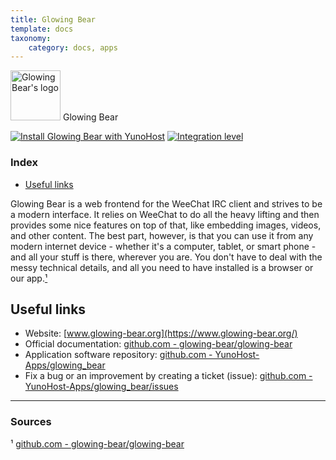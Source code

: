 ```yaml
---
title: Glowing Bear
template: docs
taxonomy:
    category: docs, apps
---
```


<img src="/images/glowing_bear_logo.svg" height="80px" alt="Glowing Bear's logo"> Glowing Bear

[![Install Glowing Bear with YunoHost](https://install-app.yunohost.org/install-with-yunohost.png)](https://install-app.yunohost.org/?app=glowingbear) [![Integration level](https://dash.yunohost.org/integration/glowingbear.svg)](https://dash.yunohost.org/appci/app/glowingbear)

### Index

- [Useful links](#useful-links)

Glowing Bear is a web frontend for the WeeChat IRC client and strives to be a modern interface. It relies on WeeChat to do all the heavy lifting and then provides some nice features on top of that, like embedding images, videos, and other content. The best part, however, is that you can use it from any modern internet device - whether it's a computer, tablet, or smart phone - and all your stuff is there, wherever you are. You don't have to deal with the messy technical details, and all you need to have installed is a browser or our app.[¹](#sources)

## Useful links

+ Website: [www.glowing-bear.org](https://www.glowing-bear.org/)
+ Official documentation: [github.com - glowing-bear/glowing-bear](https://github.com/glowing-bear/glowing-bear)
+ Application software repository: [github.com - YunoHost-Apps/glowing_bear](https://github.com/YunoHost-Apps/glowing_bear_ynh)
+ Fix a bug or an improvement by creating a ticket (issue): [github.com - YunoHost-Apps/glowing_bear/issues](https://github.com/YunoHost-Apps/glowing_bear_ynh/issues)

------

### Sources

¹ [github.com - glowing-bear/glowing-bear](https://github.com/glowing-bear/glowing-bear)
